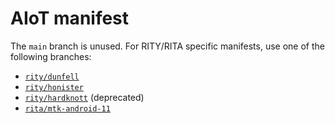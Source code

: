 AIoT manifest
=============

The `main` branch is unused. For RITY/RITA specific manifests, use one of the following branches:

- [`rity/dunfell`](https://gitlab.com/mediatek/aiot/bsp/manifest/-/tree/rity/dunfell)
- [`rity/honister`](https://gitlab.com/mediatek/aiot/bsp/manifest/-/tree/rity/honister)
- [`rity/hardknott`](https://gitlab.com/mediatek/aiot/bsp/manifest/-/tree/rity/hardknott) (deprecated)
- [`rita/mtk-android-11`](https://gitlab.com/mediatek/aiot/bsp/manifest/-/tree/rita/mtk-android-11)
